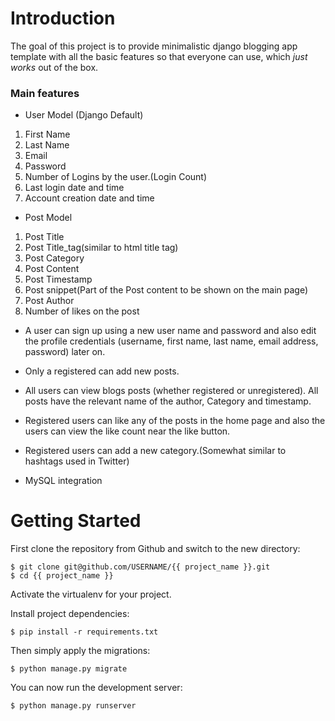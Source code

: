 # Introduction

The goal of this project is to provide minimalistic django blogging app template with all the basic features so that everyone can use, which _just works_ out of the box. 

### Main features

* User Model (Django Default)
1) First Name
2) Last Name
3) Email
4) Password
5) Number of Logins by the user.(Login Count)
6) Last login date and time
7) Account creation date and time

* Post Model
1) Post Title
2) Post Title_tag(similar to html title tag)
3) Post Category
4) Post Content
5) Post Timestamp
6) Post snippet(Part of the Post content to be shown on the main page)
7) Post Author
8) Number of likes on the post

* A user can sign up using a new user name and password and also edit the profile credentials (username, first name, last name, email address, password) later on.

* Only a registered can add new posts.

* All users can view blogs posts (whether registered or unregistered). All posts have the relevant name of the author, Category and timestamp.

* Registered users can like any of the posts in the home page and also the users can view the like count near the like button.

* Registered users can add a new category.(Somewhat similar to hashtags used in Twitter)

* MySQL integration


# Getting Started

First clone the repository from Github and switch to the new directory:

    $ git clone git@github.com/USERNAME/{{ project_name }}.git
    $ cd {{ project_name }}
    
Activate the virtualenv for your project.
    
Install project dependencies:

    $ pip install -r requirements.txt
    
    
Then simply apply the migrations:

    $ python manage.py migrate
    

You can now run the development server:

    $ python manage.py runserver
